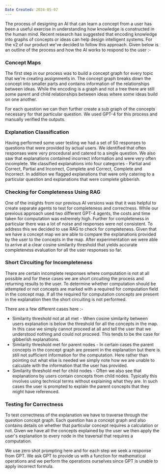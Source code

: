 ```yaml
---
Date Created: 2024-05-07
---
```

The process of designing an AI that can learn a concept from a user has been a useful exercise in understanding how knowledge is constructed in the human mind. Recent research has suggested that encoding knowledge into graphs of concepts or ideas can help design intelligent systems. For the v2 of our product we've decided to follow this approach. Given below is an outline of the process and how the AI works to respond to the user :-

### Concept Maps

The first step in our process was to build a concept graph for every topic that we're creating assignments in. The concept graph breaks down the concept into smaller parts and contains information of the relationships between ideas. While the encoding is a graph and not a tree there are still some parent and child relationships between ideas where some ideas build on one another. 

For each question we can then further create a sub graph of the concepts necessary for that particular question. We used GPT-4 for this process and manually verified the outputs. 

### Explanation Classification

Having performed some user testing we had a set of 50 responses to questions that were provided by actual users. We identified that often responses were very procedural and catered to a single question. We also saw that explanations contained incorrect information and were very often incomplete. We classified explanations into four categories - Partial and Correct, Partial and Incorrect, Complete and Correct, Complete and Incorrect. In addition we flagged explanations that were only catering to a particular question and explanations that were complete gibberish.

### Checking for Completeness Using RAG

One of the insights from our previous AI versions was that it was helpful to create separate agents to test for completeness and correctness. While our previous approach used two different GPT-4 agents, the costs and time taken for computation was extremely high. Further for completeness in particular there was a lot of noise and responses were not consistent. To address this we decided to use RAG to check for completeness. Given that we have a concept map we are able to compare the explanations provided by the user to the concepts in the map. After experimentation we were able to arrive at a clear cosine similarity threshold that yields accurate completeness evaluation for all the user responses so far. 

### Short Circuiting for Incompleteness

There are certain incomplete responses where computation is not at all possible and for these cases we are short circuiting the process and returning results to the user. To determine whether computation should be attempted or not concepts are marked with a required for computation field in the concept map. If all the required for computation concepts are present in the explanation then the short circuiting is not performed. 

There are a few different cases here :-
- Similarity threshold not at all met - When cosine similarity between users explanation is below the threshold for all the concepts in the map. In this case we simply cannot proceed at all and tell the user that we understood nothing and could not proceed. This tends to be the case for gibberish explanations.
- Similarity threshold met for parent nodes - In certain cases the parent concepts in the concept graph are present in the explanation but there is still not sufficient information for the computation. Here rather than pointing out what else is needed we simply note how we are unable to calculate with the information that the user has provided. 
- Similarity threshold met for child nodes - Often we also see that explanations by users contain concepts from child nodes. Typically this involves using technical terms without explaining what they are. In such cases the user is prompted to explain the parent concepts that they might have referenced. 

### Testing for Correctness

To test correctness of the explanation we have to traverse through the question concept graph. Each question has a concept graph and also contains details on whether that particular concept requires a calculation or not. Given we have all the concepts explained by the user we then apply the user's explanation to every node in the traversal that requires a computation. 

We use zero shot prompting here and for each step we seek a response from GPT. We ask GPT to provide us with a function for mathematical operations and we perform the operations ourselves since GPT is unable to apply incorrect formula. 





